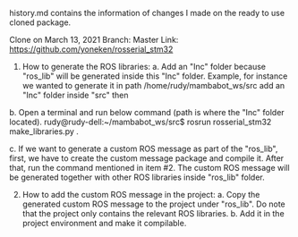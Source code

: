 history.md contains the information of changes I made on the ready to use cloned package.

Clone on March 13, 2021
Branch: Master
Link: https://github.com/yoneken/rosserial_stm32


1. How to generate the ROS libraries:
a. Add an "Inc" folder because "ros_lib" will be generated inside this "Inc" folder.
Example, for instance we wanted to generate it in path /home/rudy/mambabot_ws/src
add an "Inc" folder inside "src" then

b. Open a terminal and run below command (path is where the "Inc" folder located).
rudy@rudy-dell:~/mambabot_ws/src$ rosrun rosserial_stm32 make_libraries.py .

c. If we want to generate a custom ROS message as part of the "ros_lib",
first, we have to create the custom message package and compile it.
After that, run the command mentioned in item #2.
The custom ROS message will be generated together with other ROS libraries inside "ros_lib" folder.

2. How to add the custom ROS message in the project:
a. Copy the generated custom ROS message to the project under "ros_lib". Do note that the project only contains the relevant ROS libraries.
b. Add it in the project environment and make it compilable.



